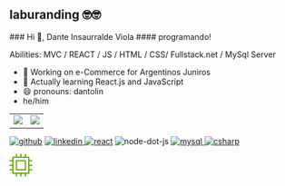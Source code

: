 <h2>laburanding 🤓🤓</h2>
### Hi 👋, Dante Insaurralde Viola
#### programando!

Abilities: MVC / REACT / JS / HTML / CSS/ Fullstack.net / MySql Server

- 🔭 Working on e-Commerce for Argentinos Juniros 
- 🌱 Actually learning React.js and JavaScript
- 😄 pronouns: dantolin
- he/him

<table>
  <tbody>
    <tr>
 <td>
    <img src="https://github-readme-stats.vercel.app/api?username=dantolin45&theme=dark&show_icons=true&hide_border=true"/>
  </td> 
  <td>
    <img src="https://github-readme-stats.vercel.app/api/top-langs/?username=dantolin45&theme=dark&hide_border=true&layout=compact"/>
  </td>
  </tr>
</tbody>

</table>


<a href=https://github.com/dantolin45><img src='https://cdn.jsdelivr.net/npm/simple-icons@3.0.1/icons/github.svg' alt='github' height='40'></a>
<a href=https://www.linkedin.com/in/https://linkedin.com/in/dante-insaurralde-viola-944393261> <img src='https://cdn.jsdelivr.net/npm/simple-icons@3.0.1/icons/linkedin.svg' alt='linkedin' height='40'>  </a>
<a href=https://es.react.dev> <img src='https://cdn.jsdelivr.net/npm/simple-icons@3.0.1/icons/react.svg' alt='react' height='40'></a>
<img src='https://cdn.jsdelivr.net/npm/simple-icons@3.0.1/icons/node-dot-js.svg' alt='node-dot-js' height='40'></a>
<a href=https://nodejs.org/es> <img src='https://cdn.jsdelivr.net/npm/simple-icons@3.0.1/icons/mysql.svg' alt='mysql' height='40'>
<img src='https://cdn.jsdelivr.net/npm/simple-icons@3.0.1/icons/csharp.svg' alt='csharp' height='40'>

<a href='https://docs.github.com/en/developers'><img src='https://raw.githubusercontent.com/acervenky/animated-github-badges/master/assets/devbadge.gif' width='40' height='40'></a> 


